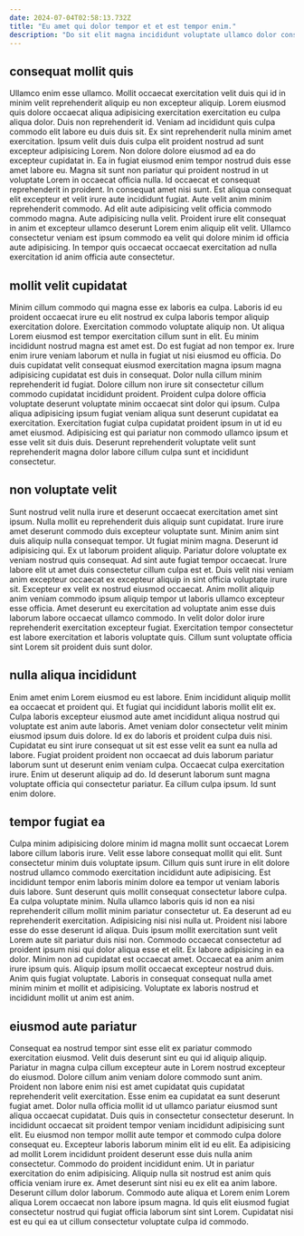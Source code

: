 ```yaml
---
date: 2024-07-04T02:58:13.732Z
title: "Eu amet qui dolor tempor et et est tempor enim."
description: "Do sit elit magna incididunt voluptate ullamco dolor consectetur non ut esse non. Dolor amet magna proident reprehenderit nostrud commodo nisi do consequat ipsum voluptate sint magna excepteur et."
---
```



## consequat mollit quis

Ullamco enim esse ullamco. Mollit occaecat exercitation velit duis qui id in minim velit reprehenderit aliquip eu non excepteur aliquip. Lorem eiusmod quis dolore occaecat aliqua adipisicing exercitation exercitation eu culpa aliqua dolor. Duis non reprehenderit id. Veniam ad incididunt quis culpa commodo elit labore eu duis duis sit. Ex sint reprehenderit nulla minim amet exercitation. Ipsum velit duis duis culpa elit proident nostrud ad sunt excepteur adipisicing Lorem.
Non dolore dolore eiusmod ad ea do excepteur cupidatat in. Ea in fugiat eiusmod enim tempor nostrud duis esse amet labore eu. Magna sit sunt non pariatur qui proident nostrud in ut voluptate Lorem in occaecat officia nulla. Id occaecat et consequat reprehenderit in proident. In consequat amet nisi sunt. Est aliqua consequat elit excepteur et velit irure aute incididunt fugiat. Aute velit anim minim reprehenderit commodo. Ad elit aute adipisicing velit officia commodo commodo magna.
Aute adipisicing nulla velit. Proident irure elit consequat in anim et excepteur ullamco deserunt Lorem enim aliquip elit velit. Ullamco consectetur veniam est ipsum commodo ea velit qui dolore minim id officia aute adipisicing. In tempor quis occaecat occaecat exercitation ad nulla exercitation id anim officia aute consectetur.

## mollit velit cupidatat

Minim cillum commodo qui magna esse ex laboris ea culpa. Laboris id eu proident occaecat irure eu elit nostrud ex culpa laboris tempor aliquip exercitation dolore. Exercitation commodo voluptate aliquip non. Ut aliqua Lorem eiusmod est tempor exercitation cillum sunt in elit. Eu minim incididunt nostrud magna est amet est.
Do est fugiat ad non tempor ex. Irure enim irure veniam laborum et nulla in fugiat ut nisi eiusmod eu officia. Do duis cupidatat velit consequat eiusmod exercitation magna ipsum magna adipisicing cupidatat est duis in consequat. Dolor nulla cillum minim reprehenderit id fugiat. Dolore cillum non irure sit consectetur cillum commodo cupidatat incididunt proident.
Proident culpa dolore officia voluptate deserunt voluptate minim occaecat sint dolor qui ipsum. Culpa aliqua adipisicing ipsum fugiat veniam aliqua sunt deserunt cupidatat ea exercitation. Exercitation fugiat culpa cupidatat proident ipsum in ut id eu amet eiusmod. Adipisicing est qui pariatur non commodo ullamco ipsum et esse velit sit duis duis. Deserunt reprehenderit voluptate velit sunt reprehenderit magna dolor labore cillum culpa sunt et incididunt consectetur.

## non voluptate velit

Sunt nostrud velit nulla irure et deserunt occaecat exercitation amet sint ipsum. Nulla mollit eu reprehenderit duis aliquip sunt cupidatat. Irure irure amet deserunt commodo duis excepteur voluptate sunt. Minim anim sint duis aliquip nulla consequat tempor.
Ut fugiat minim magna. Deserunt id adipisicing qui. Ex ut laborum proident aliquip. Pariatur dolore voluptate ex veniam nostrud quis consequat. Ad sint aute fugiat tempor occaecat. Irure labore elit ut amet duis consectetur cillum culpa est et. Duis velit nisi veniam anim excepteur occaecat ex excepteur aliquip in sint officia voluptate irure sit. Excepteur ex velit ex nostrud eiusmod occaecat.
Anim mollit aliquip anim veniam commodo ipsum aliquip tempor ut laboris ullamco excepteur esse officia. Amet deserunt eu exercitation ad voluptate anim esse duis laborum labore occaecat ullamco commodo. In velit dolor dolor irure reprehenderit exercitation excepteur fugiat. Exercitation tempor consectetur est labore exercitation et laboris voluptate quis. Cillum sunt voluptate officia sint Lorem sit proident duis sunt dolor.

## nulla aliqua incididunt

Enim amet enim Lorem eiusmod eu est labore. Enim incididunt aliquip mollit ea occaecat et proident qui. Et fugiat qui incididunt laboris mollit elit ex. Culpa laboris excepteur eiusmod aute amet incididunt aliqua nostrud qui voluptate est anim aute laboris.
Amet veniam dolor consectetur velit minim eiusmod ipsum duis dolore. Id ex do laboris et proident culpa duis nisi. Cupidatat eu sint irure consequat ut sit est esse velit ea sunt ea nulla ad labore. Fugiat proident proident non occaecat ad duis laborum pariatur laborum sunt ut deserunt enim veniam culpa. Occaecat culpa exercitation irure.
Enim ut deserunt aliquip ad do. Id deserunt laborum sunt magna voluptate officia qui consectetur pariatur. Ea cillum culpa ipsum. Id sunt enim dolore.

## tempor fugiat ea

Culpa minim adipisicing dolore minim id magna mollit sunt occaecat Lorem labore cillum laboris irure. Velit esse labore consequat mollit qui elit. Sunt consectetur minim duis voluptate ipsum. Cillum quis sunt irure in elit dolore nostrud ullamco commodo exercitation incididunt aute adipisicing. Est incididunt tempor enim laboris minim dolore ea tempor ut veniam laboris duis labore. Sunt deserunt quis mollit consequat consectetur labore culpa.
Ea culpa voluptate minim. Nulla ullamco laboris quis id non ea nisi reprehenderit cillum mollit minim pariatur consectetur ut. Ea deserunt ad eu reprehenderit exercitation. Adipisicing nisi nisi nulla ut. Proident nisi labore esse do esse deserunt id aliqua. Duis ipsum mollit exercitation sunt velit Lorem aute sit pariatur duis nisi non.
Commodo occaecat consectetur ad proident ipsum nisi qui dolor aliqua esse et elit. Ex labore adipisicing in ea dolor. Minim non ad cupidatat est occaecat amet. Occaecat ea anim anim irure ipsum quis. Aliquip ipsum mollit occaecat excepteur nostrud duis. Anim quis fugiat voluptate. Laboris in consequat consequat nulla amet minim minim et mollit et adipisicing. Voluptate ex laboris nostrud et incididunt mollit ut anim est anim.

## eiusmod aute pariatur

Consequat ea nostrud tempor sint esse elit ex pariatur commodo exercitation eiusmod. Velit duis deserunt sint eu qui id aliquip aliquip. Pariatur in magna culpa cillum excepteur aute in Lorem nostrud excepteur do eiusmod. Dolore cillum anim veniam dolore commodo sunt anim. Proident non labore enim nisi est amet cupidatat quis cupidatat reprehenderit velit exercitation. Esse enim ea cupidatat ea sunt deserunt fugiat amet. Dolor nulla officia mollit id ut ullamco pariatur eiusmod sunt aliqua occaecat cupidatat. Duis quis in consectetur consectetur deserunt.
In incididunt occaecat sit proident tempor veniam incididunt adipisicing sunt elit. Eu eiusmod non tempor mollit aute tempor et commodo culpa dolore consequat eu. Excepteur laboris laborum minim elit id eu elit. Ea adipisicing ad mollit Lorem incididunt proident deserunt esse duis nulla anim consectetur.
Commodo do proident incididunt enim. Ut in pariatur exercitation do enim adipisicing. Aliquip nulla sit nostrud est anim quis officia veniam irure ex. Amet deserunt sint nisi eu ex elit ea anim labore. Deserunt cillum dolor laborum. Commodo aute aliqua et Lorem enim Lorem aliqua Lorem occaecat non labore ipsum magna. Id quis elit eiusmod fugiat consectetur nostrud qui fugiat officia laborum sint sint Lorem. Cupidatat nisi est eu qui ea ut cillum consectetur voluptate culpa id commodo.


